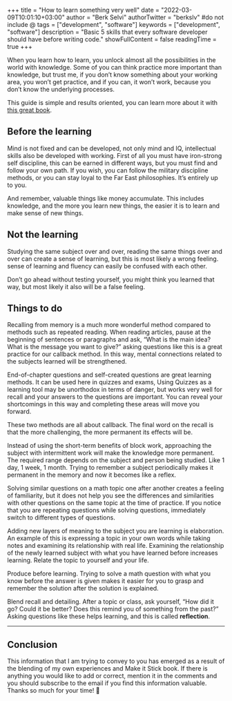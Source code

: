 +++
title = "How to learn something very well"
date = "2022-03-09T10:01:10+03:00"
author = "Berk Selvi"
authorTwitter = "berkslv" #do not include @
tags = ["development", "software"]
keywords = ["development", "software"]
description = "Basic 5 skills that every software developer should have before writing code."
showFullContent = false
readingTime = true
+++

When you learn how to learn, you unlock almost all the possibilities in the world with knowledge. Some of you can think practice more important than knowledge, but trust me, if you don’t know something about your working area, you won’t get practice, and if you can, it won’t work, because you don’t know the underlying processes.

This guide is simple and results oriented, you can learn more about it with [this great book](https://www.goodreads.com/book/show/18770267-make-it-stick).

## Before the learning

Mind is not fixed and can be developed, not only mind and IQ, intellectual skills also be developed with working. First of all you must have iron-strong self discipline, this can be earned in different ways, but you must find and follow your own path. If you wish, you can follow the military discipline methods, or you can stay loyal to the Far East philosophies. It’s entirely up to you.

And remember, valuable things like money accumulate. This includes knowledge, and the more you learn new things, the easier it is to learn and make sense of new things.

## Not the learning

Studying the same subject over and over, reading the same things over and over can create a sense of learning, but this is most likely a wrong feeling. sense of learning and fluency can easily be confused with each other.

Don’t go ahead without testing yourself, you might think you learned that way, but most likely it also will be a false feeling.


## Things to do
Recalling from memory is a much more wonderful method compared to methods such as repeated reading. When reading articles, pause at the beginning of sentences or paragraphs and ask, “What is the main idea? What is the message you want to give?” asking questions like this is a great practice for our callback method. In this way, mental connections related to the subjects learned will be strengthened.

End-of-chapter questions and self-created questions are great learning methods. It can be used here in quizzes and exams, Using Quizzes as a learning tool may be unorthodox in terms of danger, but works very well for recall and your answers to the questions are important. You can reveal your shortcomings in this way and completing these areas will move you forward.

These two methods are all about callback. The final word on the recall is that the more challenging, the more permanent its effects will be.

Instead of using the short-term benefits of block work, approaching the subject with intermittent work will make the knowledge more permanent. The required range depends on the subject and person being studied. Like 1 day, 1 week, 1 month. Trying to remember a subject periodically makes it permanent in the memory and now it becomes like a reflex.

Solving similar questions on a math topic one after another creates a feeling of familiarity, but it does not help you see the differences and similarities with other questions on the same topic at the time of practice. If you notice that you are repeating questions while solving questions, immediately switch to different types of questions.

Adding new layers of meaning to the subject you are learning is elaboration. An example of this is expressing a topic in your own words while taking notes and examining its relationship with real life. Examining the relationship of the newly learned subject with what you have learned before increases learning. Relate the topic to yourself and your life.

Produce before learning. Trying to solve a math question with what you know before the answer is given makes it easier for you to grasp and remember the solution after the solution is explained.

Blend recall and detailing. After a topic or class, ask yourself, “How did it go? Could it be better? Does this remind you of something from the past?” Asking questions like these helps learning, and this is called **reflection**.

---

## Conclusion

This information that I am trying to convey to you has emerged as a result of the blending of my own experiences and Make it Stick book. If there is anything you would like to add or correct, mention it in the comments and you should subscribe to the email if you find this information valuable. Thanks so much for your time! 🥳